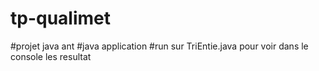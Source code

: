 # tp-qualimet
#projet java ant 
#java application
#run sur TriEntie.java pour voir dans le console les resultat
